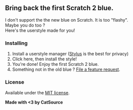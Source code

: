 ## Bring back the first Scratch 2 blue.

I don't support the the new blue on Scratch. It is too "flashy".  
Maybe you do too ?  
Here's the userstyle made for you!

### Installing
1. Install a userstyle manager ([Stylus](https://add0n.com/stylus.html) is the best for privacy)
2. Click here, then install the style!
3. You're done! Enjoy the first Scratch 2 blue.
4. Something not in the old blue ? [File a feature request](https://github.com/csourcesc/old-scratch-blue/issues/new).

### License
Available under the [MIT license](https://github.com/csourcesc/old-scratch-blue/blob/master/LICENSE).

**Made with <3 by CatSource**
